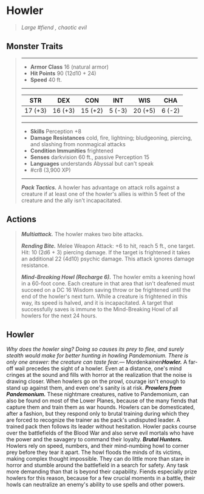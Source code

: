 # Howler
>*Large #fiend , chaotic evil*
## Monster Traits
>___
>- **Armor Class** 16 (natural armor)
>- **Hit Points** 90 (12d10 + 24)
>- **Speed** 40 ft.
>___
>|STR|DEX|CON|INT|WIS|CHA|
>|:---:|:---:|:---:|:---:|:---:|:---:|
>|17 (+3)|16 (+3)|15 (+2)|5 (-3)|20 (+5)|6 (-2)|
>___
>- **Skills** Perception +8
>- **Damage Resistances** cold, fire, lightning; bludgeoning, piercing, and slashing from nonmagical attacks
>- **Condition Immunities** frightened
>- **Senses** darkvision 60 ft., passive Perception 15
>- **Languages** understands Abyssal but can't speak
>- #cr8 (3,900 XP)
>___
>***Pack Tactics.*** A howler has advantage on attack rolls against a creature if at least one of the howler's allies is within 5 feet of the creature and the ally isn't incapacitated.  
>
## Actions
>***Multiattack.*** The howler makes two bite attacks.  
>
>***Rending Bite.*** Melee Weapon Attack: +6 to hit, reach 5 ft., one target. Hit: 10 (2d6 + 3) piercing damage. If the target is frightened it takes an additional 22 (4d10) psychic damage. This attack ignores damage resistance.  
>
>***Mind-Breaking Howl (Recharge 6).*** The howler emits a keening howl in a 60-foot cone. Each creature in that area that isn't deafened must succeed on a DC 16 Wisdom saving throw or be frightened until the end of the howler's next turn. While a creature is frightened in this way, its speed is halved, and it is incapacitated. A target that successfully saves is immune to the Mind-Breaking Howl of all howlers for the next 24 hours.
## Howler
*Why does the howler sing? Doing so causes its prey to flee, and surely stealth would make for better hunting in howling Pandemonium. There is only one answer: the creature can taste fear.*— Mordenkainen***Howler.*** A far-off wail precedes the sight of a howler. Even at a distance, one's mind cringes at the sound and fills with horror at the realization that the noise is drawing closer. When howlers go on the prowl, courage isn't enough to stand up against them, and even one's sanity is at risk.
***Prowlers from Pandemonium.*** These nightmare creatures, native to Pandemonium, can also be found on most of the Lower Planes, because of the many fiends that capture them and train them as war hounds. Howlers can be domesticated, after a fashion, but they respond only to brutal training during which they are forced to recognize the trainer as the pack's undisputed leader. A trained pack then follows its leader without hesitation. Howler packs course over the battlefields of the Blood War and also serve evil mortals who have the power and the savagery to command their loyalty.
***Brutal Hunters.*** Howlers rely on speed, numbers, and their mind-numbing howl to corner prey before they tear it apart. The howl floods the minds of its victims, making complex thought impossible. They can do little more than stare in horror and stumble around the battlefield in a search for safety. Any task more demanding than that is beyond their capability. Fiends especially prize howlers for this reason, because for a few crucial moments in a battle, their howls can neutralize an enemy's ability to use spells and other powers.
